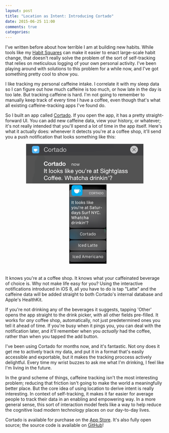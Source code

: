 ```yaml
---
layout: post
title: "Location as Intent: Introducing Cortado"
date: 2015-06-25 11:00
comments: true
categories:
---
```


I've written before about how terrible I am at building new habits. While tools like my [Habit Squares](http://blog.lazerwalker.com/2014/01/03/introducing-habit-squares.html) can make it easier to enact large-scale habit change, that doesn't really solve the problem of the sort of self-tracking that relies on meticulous logging of your own personal activity. I've been playing around with solutions to this problem for a while now, and I've got something pretty cool to show you.

I like tracking my personal caffeine intake. I correlate it with my sleep data so I can figure out how much caffeine is too much, or how late in the day is too late. But tracking caffeine is hard. I'm not going to remember to manually keep track of every time I have a coffee, even though that's what all existing caffeine-tracking apps I've found do.

So I built an app called [Cortado](https://itunes.apple.com/us/app/cortado/id969899327). If you open the app, it has a pretty straight-forward UI. You can add new caffeine data, view your history, or whatever; it's not really intended that you'll spend a lot of time in the app itself. Here's what it actually does: whenever it detects you're at a coffee shop, it'll send you a push notification that looks something like this:

<center>
    <img src="/images/cortado-swipe.gif" alt="Cortado has interactive notifications" style='height: 125px'/>
    <img src="/images/cortado-watch.png" alt="It also works great on the watch!" style='height: 250px; margin-left: 20px; margin-bottom: 20px'/>
</center>

It knows you're at a coffee shop. It knows what your caffeinated beverage of choice is. Why not make life easy for you? Using the interactive notifications introduced in iOS 8, all you have to do is tap "Latte" and the caffeine data will be added straight to both Cortado's internal database and Apple's HealthKit. 

If you're not drinking any of the beverages it suggests, tapping 'Other' opens the app straight to the drink picker, with all other fields pre-filled. It works for *any* coffee shop, automatically, not just predetermined ones you tell it ahead of time. If you're busy when it pings you, you can deal with the notification later, and it'll remember when you *actually* had the coffee, rather than when you tapped the add button.

I've been using Cortado for months now, and it's fantastic. Not ony does it get me to actively track my data, and put it in a format that's easily accessible and exportable, but it makes the tracking proccess actively delightful. Every time my wrist buzzes to ask me what I'm drinking, I feel like I'm living in the future.

In the grand scheme of things, caffeine tracking isn't the most interesting problem; reducing that friction isn't going to make the world a meaningfully better place. But the core idea of using location to derive intent is really interesting. In context of self-tracking, it makes it far easier for average people to track their data in an enabling and empowering way. In a more general sense, this sort of interaction model feels like a way to help reduce the cognitive load modern technology places on our day-to-day lives.

Cortado is available for purchase on the [App Store](https://itunes.apple.com/us/app/cortado/id969899327). It's also fully open source; the source code is available on [GitHub](https://github.com/lazerwalker/cortado)!